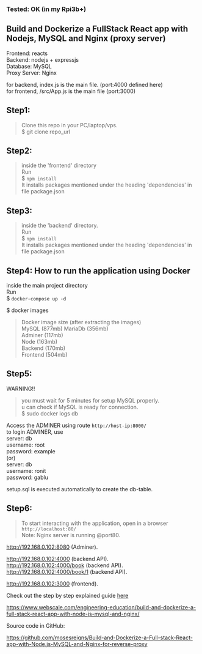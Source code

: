 ### Tested: OK (in my Rpi3b+)

## Build and Dockerize a FullStack React app with Nodejs, MySQL and Nginx (proxy server)



Frontend: reacts     
Backend: nodejs + expressjs    
Database: MySQL    
Proxy Server: Nginx      
    
for backend, index.js is the main file. (port:4000 defined here)   
for frontend, /src/App.js is the main file (port:3000)   
     
## Step1:
> Clone this repo in your PC/laptop/vps.   
$ git clone repo_url

## Step2:
> inside the 'frontend' directory    
Run   
$ `npm install`   
It installs packages mentioned under the heading 'dependencies' in file package.json

## Step3:
> inside the 'backend' directory.  
Run   
$ `npm install`   
It installs packages mentioned under the heading 'dependencies' in file package.json

## Step4: How to run the application using Docker
      

       
inside the main project directory  
Run   
$ `docker-compose up -d`   

$ docker images     
      
> Docker image size (after extracting the images)   
MySQL (877mb) MariaDb (356mb)    
Adminer (117mb)     
Node (163mb)     
Backend (170mb)   
Frontend (504mb)     
     

## Step5:

WARNING!!    
> you must wait for 5 minutes for setup MySQL properly.   
> u can check if MySQL is ready for connection.   
> $ sudo docker logs db   

Access the ADMINER using route    `http://host-ip:8000/`    
to login ADMINER, use    
server: db   
username: root   
password: example    
(or)    
server: db   
username: ronit   
password: gablu    
      
setup.sql is executed automatically to create the db-table.      
        
      
## Step6:
> To start interacting with the application, open in a browser     
`http://localhost:80/`    
Note: Nginx server is running @port80.



http://192.168.0.102:8080 (Adminer).    

http://192.168.0.102:4000 (backend API).    
http://192.168.0.102:4000/book (backend API).     
http://192.168.0.102:4000/book/1 (backend API).    
    
http://192.168.0.102:3000 (frontend).   
    
Check out the step by step explained guide [here](https://www.webscale.com/engineering-education/build-and-dockerize-a-full-stack-react-app-with-nodejs-and-nginx/)


https://www.webscale.com/engineering-education/build-and-dockerize-a-full-stack-react-app-with-node-js-mysql-and-nginx/

Source code in GitHub:

https://github.com/mosesreigns/Build-and-Dockerize-a-Full-stack-React-app-with-Node.js-MySQL-and-Nginx-for-reverse-proxy


